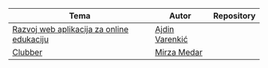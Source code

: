 <table>
    <thead>
        <tr>
            <th>Tema</th>
            <th>Autor</th>
            <th>Repository</th>
        </tr>
    </thead>
    <tbody>
        <tr>
            <td><a href="#">Razvoj web aplikacija za online edukaciju</a></td>
            <td><a href="#">Ajdin Varenkić</a></td>
            <td><a href="#"></a></td>
        </tr>
        <tr>
            <td><a href="#">Clubber</a></td>
            <td><a href="#">Mirza Medar</a></td>
            <td><a href="#"></a></td>
        </tr>
    </tbody>
<table>